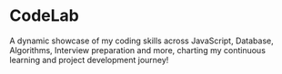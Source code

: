 # CodeLab
A dynamic showcase of my coding skills across JavaScript, Database, Algorithms, Interview preparation and more, charting my continuous learning and project development journey!
